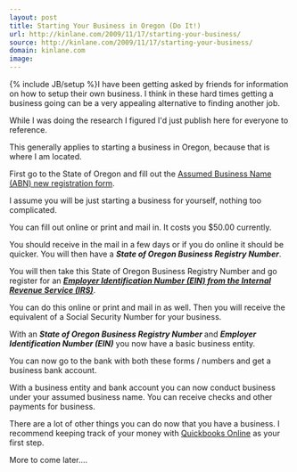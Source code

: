 ```yaml
---
layout: post
title: Starting Your Business in Oregon (Do It!)
url: http://kinlane.com/2009/11/17/starting-your-business/
source: http://kinlane.com/2009/11/17/starting-your-business/
domain: kinlane.com
image: 
---
```

{% include JB/setup %}I have been getting asked by friends for information on how to setup their own business. I think in these hard times getting a business going can be a very appealing alternative to finding another job.<p></p>
While I was doing the research I figured I'd just publish here for everyone to reference.<p></p>
This generally applies to starting a business in Oregon, because that is where I am located.<p></p>
First go to the State of Oregon and fill out the <a href="http://www.sos.state.or.us/corporation/forms/business.htm" target="_blank">Assumed Business Name (ABN) new registration form</a>.<p></p>
I assume you will be just starting a business for yourself, nothing too complicated.<p></p>
You can fill out online or print and mail in. It costs you $50.00 currently.<p></p>
You should receive in the mail in a few days or if you do online it should be quicker. You will then have a <strong><em>State of Oregon Business Registry Number</em></strong>.<p></p>
You will then take this State of Oregon Business Registry Number and go register for an <strong><em><a href="http://www.irs.gov/businesses/small/article/0,,id=102767,00.html" target="_blank">Employer Identification Number (EIN) from the Internal Revenue Service (IRS)</a></em></strong>.<p></p>
You can do this online or print and mail in as well. Then you will receive the equivalent of a Social Security Number for your business.<p></p>
With an <strong><em>State of Oregon Business Registry Number </em></strong>and <strong><em>Employer Identification Number (EIN)</em></strong> you now have a basic business entity.<p></p>
You can now go to the bank with both these forms / numbers and get a business bank account.<p></p>
With a business entity and bank account you can now conduct business under your assumed business name. You can receive checks and other payments for business.<p></p>
There are a lot of other things you can do now that you have a business. I recommend keeping track of your money with <a href="http://oe.quickbooks.com/" target="_blank">Quickbooks Online</a> as your first step.<p></p>
More to come later....